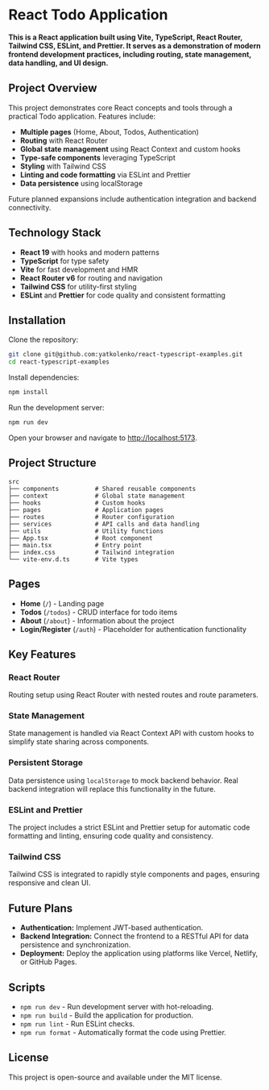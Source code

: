 # React Todo Application

**This is a React application built using Vite, TypeScript, React Router, Tailwind CSS, ESLint, and Prettier. It serves as a demonstration of modern frontend development practices, including routing, state management, data handling, and UI design.**

## Project Overview

This project demonstrates core React concepts and tools through a practical Todo application. Features include:

- **Multiple pages** (Home, About, Todos, Authentication)
- **Routing** with React Router
- **Global state management** using React Context and custom hooks
- **Type-safe components** leveraging TypeScript
- **Styling** with Tailwind CSS
- **Linting and code formatting** via ESLint and Prettier
- **Data persistence** using localStorage

Future planned expansions include authentication integration and backend connectivity.

## Technology Stack

- **React 19** with hooks and modern patterns
- **TypeScript** for type safety
- **Vite** for fast development and HMR
- **React Router v6** for routing and navigation
- **Tailwind CSS** for utility-first styling
- **ESLint** and **Prettier** for code quality and consistent formatting

## Installation

Clone the repository:

```bash
git clone git@github.com:yatkolenko/react-typescript-examples.git
cd react-typescript-examples
```

Install dependencies:

```bash
npm install
```

Run the development server:

```bash
npm run dev
```

Open your browser and navigate to [http://localhost:5173](http://localhost:5173).

## Project Structure

```
src
├── components          # Shared reusable components
├── context             # Global state management
├── hooks               # Custom hooks
├── pages               # Application pages
├── routes              # Router configuration
├── services            # API calls and data handling
├── utils               # Utility functions
├── App.tsx             # Root component
├── main.tsx            # Entry point
├── index.css           # Tailwind integration
└── vite-env.d.ts       # Vite types
```

## Pages

- **Home** (`/`) - Landing page
- **Todos** (`/todos`) - CRUD interface for todo items
- **About** (`/about`) - Information about the project
- **Login/Register** (`/auth`) - Placeholder for authentication functionality

## Key Features

### React Router

Routing setup using React Router with nested routes and route parameters.

### State Management

State management is handled via React Context API with custom hooks to simplify state sharing across components.

### Persistent Storage

Data persistence using `localStorage` to mock backend behavior. Real backend integration will replace this functionality in the future.

### ESLint and Prettier

The project includes a strict ESLint and Prettier setup for automatic code formatting and linting, ensuring code quality and consistency.

### Tailwind CSS

Tailwind CSS is integrated to rapidly style components and pages, ensuring responsive and clean UI.

## Future Plans

- **Authentication:** Implement JWT-based authentication.
- **Backend Integration:** Connect the frontend to a RESTful API for data persistence and synchronization.
- **Deployment:** Deploy the application using platforms like Vercel, Netlify, or GitHub Pages.

## Scripts

- `npm run dev` - Run development server with hot-reloading.
- `npm run build` - Build the application for production.
- `npm run lint` - Run ESLint checks.
- `npm run format` - Automatically format the code using Prettier.

## License

This project is open-source and available under the MIT license.
